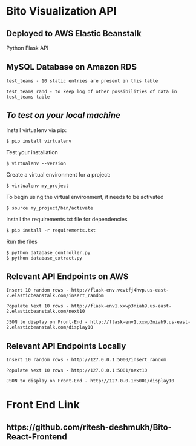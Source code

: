 <h1><b>Bito Visualization API</b></h1>
<h2>Deployed to AWS Elastic Beanstalk</h2>
<p>Python Flask API</p>

<h2>MySQL Database on Amazon RDS</h2>

	test_teams - 10 static entries are present in this table
	
	test_teams_rand - to keep log of other possibilities of data in test_teams table

<h2><i>To test on your local machine</i></h2>

<p>Install virtualenv via pip:</p>
	
	$ pip install virtualenv
      
<p>Test your installation</p>
	
	$ virtualenv --version
      
<p>Create a virtual environment for a project:</p>
	
	$ virtualenv my_project  
    
<p>To begin using the virtual environment, it needs to be activated</p>
	
	$ source my_project/bin/activate
    
<p>Install the requirements.txt file for dependencies</p>
	
	$ pip install -r requirements.txt
    
<p>Run the files</p>
	
	$ python database_controller.py
	$ python database_extract.py

<h2>Relevant API Endpoints on AWS</h2>

	Insert 10 random rows - http://flask-env.vcvtfj4hvp.us-east-2.elasticbeanstalk.com/insert_random
	
	Populate Next 10 rows - http://flask-env1.xxwp3niah9.us-east-2.elasticbeanstalk.com/next10
	
	JSON to display on Front-End - http://flask-env1.xxwp3niah9.us-east-2.elasticbeanstalk.com/display10

<h2>Relevant API Endpoints Locally</h2>

	Insert 10 random rows - http://127.0.0.1:5000/insert_random
	
	Populate Next 10 rows - http://127.0.0.1:5001/next10
	
	JSON to display on Front-End - http://127.0.0.1:5001/display10
	
<h1>Front End Link</h1>

<h2><b>https://github.com/ritesh-deshmukh/Bito-React-Frontend</b></h2>

	